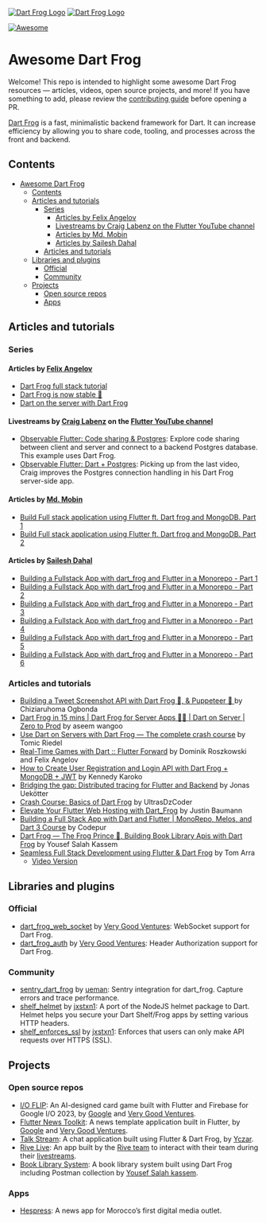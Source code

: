 [![Dart Frog Logo][logo_white]][dart_frog_link_dark]
[![Dart Frog Logo][logo_black]][dart_frog_link_light]

[![Awesome](https://awesome.re/badge-flat2.svg)](https://awesome.re)

# Awesome Dart Frog

Welcome! This repo is intended to highlight some awesome Dart Frog resources — articles, videos, open source projects, and more! If you have something to add, please review the [contributing guide](https://github.com/dart-frog-dev/awesome_dart_frog/blob/main/CONTRIBUTING.md) before opening a PR.

[Dart Frog](https://github.com/dart-frog/dart_frog) is a fast, minimalistic backend framework for Dart. It can increase efficiency by allowing you to share code, tooling, and processes across the front and backend.

## Contents

- [Awesome Dart Frog](#awesome-dart-frog)
  - [Contents](#contents)
  - [Articles and tutorials](#articles-and-tutorials)
    - [Series](#series)
      - [Articles by Felix Angelov](#articles-by-felix-angelov)
      - [Livestreams by Craig Labenz on the Flutter YouTube channel](#livestreams-by-craig-labenz-on-the-flutter-youtube-channel)
      - [Articles by Md. Mobin](#articles-by-md-mobin)
      - [Articles by Sailesh Dahal](#articles-by-sailesh-dahal)
    - [Articles and tutorials](#articles-and-tutorials-1)
  - [Libraries and plugins](#libraries-and-plugins)
    - [Official](#official)
    - [Community](#community)
  - [Projects](#projects)
    - [Open source repos](#open-source-repos)
    - [Apps](#apps)

## Articles and tutorials

### Series

#### Articles by [Felix Angelov](https://twitter.com/felangelov)

- [Dart Frog full stack tutorial](https://verygood.ventures/blog/dart-frog-full-stack-tutorial)
- [Dart Frog is now stable 🎉](https://verygood.ventures/blog/dart-frog-stable)
- [Dart on the server with Dart Frog](https://verygood.ventures/blog/dart-frog)

#### Livestreams by [Craig Labenz](https://twitter.com/craig_labenz) on the [Flutter YouTube channel](https://www.youtube.com/@flutterdev)

- [Observable Flutter: Code sharing & Postgres](https://youtu.be/WE-CYXE1xug): Explore code sharing between client and server and connect to a backend Postgres database. This example uses Dart Frog.
- [Observable Flutter: Dart + Postgres](https://youtu.be/g76H6-MeHHk): Picking up from the last video, Craig improves the Postgres connection handling in his Dart Frog server-side app.

#### Articles by [Md. Mobin](https://dev.to/djsmk123)

- [Build Full stack application using Flutter ft. Dart frog and MongoDB. Part 1](https://dev.to/djsmk123/build-full-stack-application-using-flutter-ft-dart-frog-and-mongodb-part-1-1e2k)
- [Build Full stack application using Flutter ft. Dart frog and MongoDB. Part 2](https://dev.to/djsmk123/build-full-stack-application-using-flutter-ft-dart-frog-and-mongodb-part-2-m1a)

#### Articles by [Sailesh Dahal](https://saileshdahal.com.np/)

- [Building a Fullstack App with dart_frog and Flutter in a Monorepo - Part 1](https://saileshdahal.com.np/building-a-fullstack-app-with-dartfrog-and-flutter-in-a-monorepo-part-1)
- [Building a Fullstack App with dart_frog and Flutter in a Monorepo - Part 2](https://saileshdahal.com.np/building-a-fullstack-app-with-dartfrog-and-flutter-in-a-monorepo-part-2)
- [Building a Fullstack App with dart_frog and Flutter in a Monorepo - Part 3](https://saileshdahal.com.np/building-a-fullstack-app-with-dartfrog-and-flutter-in-a-monorepo-part-3)
- [Building a Fullstack App with dart_frog and Flutter in a Monorepo - Part 4](https://saileshdahal.com.np/building-a-fullstack-app-with-dartfrog-and-flutter-in-a-monorepo-part-4)
- [Building a Fullstack App with dart_frog and Flutter in a Monorepo - Part 5](https://saileshdahal.com.np/building-a-fullstack-app-with-dartfrog-and-flutter-in-a-monorepo-part-5)
- [Building a Fullstack App with dart_frog and Flutter in a Monorepo - Part 6](https://saileshdahal.com.np/building-a-fullstack-app-with-dartfrog-and-flutter-in-a-monorepo-part-6)

### Articles and tutorials

- [Building a Tweet Screenshot API with Dart Frog 🐸, & Puppeteer 🐾 ](https://zfinix.medium.com/building-a-tweet-screenshot-api-with-dart-frog-puppeteer-7e8da301dd32) by Chiziaruhoma Ogbonda
- [Dart Frog in 15 mins | Dart Frog for Server Apps 🎯🐸 | Dart on Server | Zero to Prod](https://www.youtube.com/watch?v=U0PqwMrIJcE) by aseem wangoo
- [Use Dart on Servers with Dart Frog — The complete crash course](https://tomicriedel.medium.com/cff6fc9f033b) by Tomic Riedel
- [Real-Time Games with Dart :: Flutter Forward](https://youtu.be/TGKipiJhpXo) by Dominik Roszkowski and Felix Angelov
- [How to Create User Registration and Login API with Dart Frog + MongoDB + JWT](https://medium.com/@karokojnr/how-to-create-user-registration-and-login-api-with-dart-frog-mongodb-jwt-c4fb7f3f6086) by Kennedy Karoko
- [Bridging the gap: Distributed tracing for Flutter and Backend](https://medium.com/@jonasuekoetter/bridging-the-gap-distributed-tracing-for-flutter-and-backend-4943799b0ea9) by Jonas Uekötter
- [Crash Course: Basics of Dart Frog](https://www.youtube.com/watch?v=bN5XsAPr-oc) by UltrasDzCoder
- [Elevate Your Flutter Web Hosting with Dart_Frog](https://jxstxn.dev/elevate-your-flutter-web-hosting-with-dartfrog) by Justin Baumann
- [Building a Full Stack App with Dart and Flutter | MonoRepo, Melos, and Dart 3 Course](https://youtu.be/_LhSRbekY5k) by Codepur
- [Dart Frog — The Frog Prince 🐸, Building Book Library Apis with Dart Frog](https://medium.com/@yousefsalah_85714/dart-frog-the-frog-prince-8dbb647b3e99) by Yousef Salah Kassem
- [Seamless Full Stack Development using Flutter & Dart Frog](https://verygood.ventures/blog/seamless-full-stack-development-using-flutter-dart-frog) by Tom Arra
  - [Video Version](https://www.youtube.com/watch?v=2DJhzbhW0lQ)

## Libraries and plugins

### Official

- [dart_frog_web_socket](https://pub.dev/packages/dart_frog_web_socket) by [Very Good Ventures](https://github.com/VeryGoodOpenSource): WebSocket support for Dart Frog.
- [dart_frog_auth](https://pub.dev/packages/dart_frog_auth) by [Very Good Ventures](https://github.com/VeryGoodOpenSource): Header Authorization support for Dart Frog.

### Community

- [sentry_dart_frog](https://pub.dev/packages/sentry_dart_frog) by [ueman](https://github.com/ueman): Sentry integration for dart_frog. Capture errors and trace performance.
- [shelf_helmet](https://pub.dev/packages/shelf_helmet) by [jxstxn1](https://github.com/jxstxn1): A port of the NodeJS helmet package to Dart. Helmet helps you secure your Dart Shelf/Frog apps by setting various HTTP headers.
- [shelf_enforces_ssl](https://pub.dev/packages/shelf_enforces_ssl) by [jxstxn1](https://github.com/jxstxn1): Enforces that users can only make API requests over HTTPS (SSL).

## Projects

### Open source repos

- [I/O FLIP](https://github.com/flutter/io_flip): An AI-designed card game built with Flutter and Firebase for Google I/O 2023, by [Google](https://github.com/flutter) and [Very Good Ventures](https://github.com/VGVentures).
- [Flutter News Toolkit](https://github.com/flutter/news_toolkit): A news template application built in Flutter, by [Google](https://github.com/flutter) and [Very Good Ventures](https://github.com/VGVentures).
- [Talk Stream](https://github.com/Yczar/talk-stream-backend): A chat application built using Flutter & Dart Frog, by [Yczar](https://github.com/Yczar).
- [Rive Live](https://github.com/rive-app/rive_live): An app built by the [Rive team](https://rive.app/) to interact with their team during their [livestreams](https://www.youtube.com/watch?v=1Nilq-avNc4).
- [Book Library System](https://github.com/YousefSalahKassem/book_library): A book library system built using Dart Frog including Postman collection by [Yousef Salah kassem](https://github.com/YousefSalahKassem).

### Apps

- [Hespress](https://verygood.ventures/success-stories/hespress-case-study): A news app for Morocco’s first digital media outlet.

[dart_frog_link_dark]: https://github.com/dart-frog-dev/dart_frog#gh-dark-mode-only
[dart_frog_link_light]: https://github.com/dart-frog-dev/dart_frog#gh-light-mode-only
[logo_black]: https://raw.githubusercontent.com/dart-frog-dev/dart_frog/main/assets/dart_frog_logo_black.png#gh-light-mode-only
[logo_white]: https://raw.githubusercontent.com/dart-frog-dev/dart_frog/main/assets/dart_frog_logo_white.png#gh-dark-mode-only
